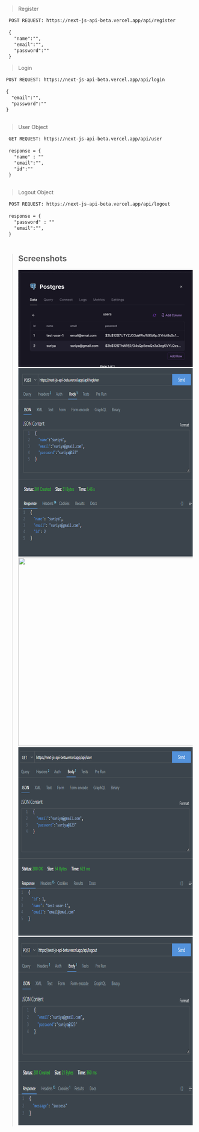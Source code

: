

> Register
```
  POST REQUEST: https://next-js-api-beta.vercel.app/api/register

  {
    "name":"",
    "email":"",
    "password":""
  }
```

> Login
 ```
  POST REQUEST: https://next-js-api-beta.vercel.app/api/login

  {
    "email":"",
    "password":""
  }
  
 ```


> User Object
```
  GET REQUEST: https://next-js-api-beta.vercel.app/api/user

  response = {
    "name" : ""
    "email":"",
    "id":""
  }
  
 ```

> Logout Object
```
  POST REQUEST: https://next-js-api-beta.vercel.app/api/logout

  response = {
    "password" : ""
    "email":"",
  }
  
```


> ## Screenshots
> <img src="https://github.com/THARUNESHWAR-369/next-js-api/blob/main/images/db.png" width="800"/> <img src="https://github.com/THARUNESHWAR-369/next-js-api/blob/main/images/reg.png" width="800" height="500"/>
> <img src="https://github.com/THARUNESHWAR-369/next-js-api/blob/main/images/login.ong" width="800" height="500"/>
> <img src="https://github.com/THARUNESHWAR-369/next-js-api/blob/main/images/user.png" width="800" height="500"/>
> <img src="https://github.com/THARUNESHWAR-369/next-js-api/blob/main/images/logout.png" width="800" height="500"/>